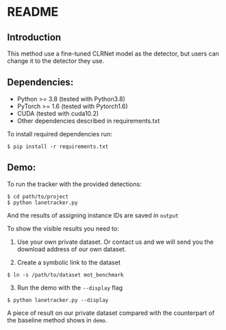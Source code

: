 # README

## Introduction

This method use a fine-tuned CLRNet model as the detector, but users can change it to the detector they use.



## Dependencies:

- Python >= 3.8 (tested with Python3.8)
- PyTorch >= 1.6 (tested with Pytorch1.6)
- CUDA (tested with cuda10.2)
- Other dependencies described in requirements.txt

To install required dependencies run:
```
$ pip install -r requirements.txt
```



## Demo:

To run the tracker with the provided detections:

```
$ cd path/to/project
$ python lanetracker.py
```

And the results of assigning instance IDs are saved in `output`

To show the visible results you need to:

1. Use your own private dataset. Or contact us and we will send you the download address of our own dataset.

2. Create a symbolic link to the dataset
  ```
  $ ln -s /path/to/dataset mot_benchmark
  ```
3. Run the demo with the ```--display``` flag
  ```
  $ python lanetracker.py --display
  ```

A piece of result on our private dataset compared with the counterpart of the baseline method shows in `demo`.